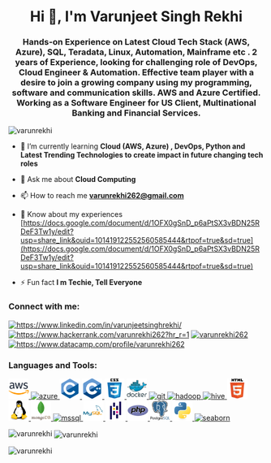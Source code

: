 <h1 align="center">Hi 👋, I'm Varunjeet Singh Rekhi</h1>
<h3 align="center">Hands-on Experience on Latest Cloud Tech Stack (AWS, Azure), SQL, Teradata, Linux, Automation, Mainframe etc . 2 years of Experience, looking for challenging role of DevOps, Cloud Engineer & Automation. Effective team player with a desire to join a growing company using my programming, software and communication skills. AWS and Azure Certified. Working as a Software Engineer for US Client, Multinational Banking and Financial Services.</h3>

<p align="left"> <img src="https://drive.google.com/file/d/1B8He4vB7nhBwFiYu9I3Y30tCn3p9z3Yl/view?usp=share_link" alt="varunrekhi" /> </p>

- 🌱 I’m currently learning **Cloud (AWS, Azure) , DevOps, Python and Latest Trending Technologies to create impact in future changing tech roles**

- 💬 Ask me about **Cloud Computing**

- 📫 How to reach me **varunrekhi262@gmail.com**

- 📄 Know about my experiences [https://docs.google.com/document/d/1OFX0gSnD_p6aPtSX3vBDN25RDeF3Tw1y/edit?usp=share_link&ouid=101419122552560585444&rtpof=true&sd=true](https://docs.google.com/document/d/1OFX0gSnD_p6aPtSX3vBDN25RDeF3Tw1y/edit?usp=share_link&ouid=101419122552560585444&rtpof=true&sd=true)

- ⚡ Fun fact **I m Techie, Tell Everyone**

<h3 align="left">Connect with me:</h3>
<p align="left">
<a href="https://linkedin.com/in/https://www.linkedin.com/in/varunjeetsinghrekhi/" target="blank"><img align="center" src="https://raw.githubusercontent.com/rahuldkjain/github-profile-readme-generator/master/src/images/icons/Social/linked-in-alt.svg" alt="https://www.linkedin.com/in/varunjeetsinghrekhi/" height="30" width="40" /></a>
<a href="https://www.hackerrank.com/https://www.hackerrank.com/varunrekhi262?hr_r=1" target="blank"><img align="center" src="https://raw.githubusercontent.com/rahuldkjain/github-profile-readme-generator/master/src/images/icons/Social/hackerrank.svg" alt="https://www.hackerrank.com/varunrekhi262?hr_r=1" height="30" width="40" /></a>
<a href="https://www.leetcode.com/varunrekhi262" target="blank"><img align="center" src="https://raw.githubusercontent.com/rahuldkjain/github-profile-readme-generator/master/src/images/icons/Social/leet-code.svg" alt="varunrekhi262" height="30" width="40" /></a>
<a href="/https://www.datacamp.com/profile/varunrekhi262" target="blank"><img align="center" src="https://raw.githubusercontent.com/rahuldkjain/github-profile-readme-generator/master/src/images/icons/Social/rss.svg" alt="https://www.datacamp.com/profile/varunrekhi262" height="30" width="40" /></a>
</p>

<h3 align="left">Languages and Tools:</h3>
<p align="left"> <a href="https://aws.amazon.com" target="_blank" rel="noreferrer"> <img src="https://raw.githubusercontent.com/devicons/devicon/master/icons/amazonwebservices/amazonwebservices-original-wordmark.svg" alt="aws" width="40" height="40"/> </a> <a href="https://azure.microsoft.com/en-in/" target="_blank" rel="noreferrer"> <img src="https://www.vectorlogo.zone/logos/microsoft_azure/microsoft_azure-icon.svg" alt="azure" width="40" height="40"/> </a> <a href="https://www.cprogramming.com/" target="_blank" rel="noreferrer"> <img src="https://raw.githubusercontent.com/devicons/devicon/master/icons/c/c-original.svg" alt="c" width="40" height="40"/> </a> <a href="https://www.w3schools.com/cpp/" target="_blank" rel="noreferrer"> <img src="https://raw.githubusercontent.com/devicons/devicon/master/icons/cplusplus/cplusplus-original.svg" alt="cplusplus" width="40" height="40"/> </a> <a href="https://www.w3schools.com/css/" target="_blank" rel="noreferrer"> <img src="https://raw.githubusercontent.com/devicons/devicon/master/icons/css3/css3-original-wordmark.svg" alt="css3" width="40" height="40"/> </a> <a href="https://www.docker.com/" target="_blank" rel="noreferrer"> <img src="https://raw.githubusercontent.com/devicons/devicon/master/icons/docker/docker-original-wordmark.svg" alt="docker" width="40" height="40"/> </a> <a href="https://git-scm.com/" target="_blank" rel="noreferrer"> <img src="https://www.vectorlogo.zone/logos/git-scm/git-scm-icon.svg" alt="git" width="40" height="40"/> </a> <a href="https://hadoop.apache.org/" target="_blank" rel="noreferrer"> <img src="https://www.vectorlogo.zone/logos/apache_hadoop/apache_hadoop-icon.svg" alt="hadoop" width="40" height="40"/> </a> <a href="https://hive.apache.org/" target="_blank" rel="noreferrer"> <img src="https://www.vectorlogo.zone/logos/apache_hive/apache_hive-icon.svg" alt="hive" width="40" height="40"/> </a> <a href="https://www.w3.org/html/" target="_blank" rel="noreferrer"> <img src="https://raw.githubusercontent.com/devicons/devicon/master/icons/html5/html5-original-wordmark.svg" alt="html5" width="40" height="40"/> </a> <a href="https://www.linux.org/" target="_blank" rel="noreferrer"> <img src="https://raw.githubusercontent.com/devicons/devicon/master/icons/linux/linux-original.svg" alt="linux" width="40" height="40"/> </a> <a href="https://www.mongodb.com/" target="_blank" rel="noreferrer"> <img src="https://raw.githubusercontent.com/devicons/devicon/master/icons/mongodb/mongodb-original-wordmark.svg" alt="mongodb" width="40" height="40"/> </a> <a href="https://www.microsoft.com/en-us/sql-server" target="_blank" rel="noreferrer"> <img src="https://www.svgrepo.com/show/303229/microsoft-sql-server-logo.svg" alt="mssql" width="40" height="40"/> </a> <a href="https://www.mysql.com/" target="_blank" rel="noreferrer"> <img src="https://raw.githubusercontent.com/devicons/devicon/master/icons/mysql/mysql-original-wordmark.svg" alt="mysql" width="40" height="40"/> </a> <a href="https://pandas.pydata.org/" target="_blank" rel="noreferrer"> <img src="https://raw.githubusercontent.com/devicons/devicon/2ae2a900d2f041da66e950e4d48052658d850630/icons/pandas/pandas-original.svg" alt="pandas" width="40" height="40"/> </a> <a href="https://www.php.net" target="_blank" rel="noreferrer"> <img src="https://raw.githubusercontent.com/devicons/devicon/master/icons/php/php-original.svg" alt="php" width="40" height="40"/> </a> <a href="https://www.postgresql.org" target="_blank" rel="noreferrer"> <img src="https://raw.githubusercontent.com/devicons/devicon/master/icons/postgresql/postgresql-original-wordmark.svg" alt="postgresql" width="40" height="40"/> </a> <a href="https://www.python.org" target="_blank" rel="noreferrer"> <img src="https://raw.githubusercontent.com/devicons/devicon/master/icons/python/python-original.svg" alt="python" width="40" height="40"/> </a> <a href="https://seaborn.pydata.org/" target="_blank" rel="noreferrer"> <img src="https://seaborn.pydata.org/_images/logo-mark-lightbg.svg" alt="seaborn" width="40" height="40"/> </a> </p>

<p><img align="left" src="https://github-readme-stats.vercel.app/api/top-langs?username=varunrekhi&show_icons=true&locale=en&layout=compact" alt="varunrekhi" /></p>

<p>&nbsp;<img align="center" src="https://github-readme-stats.vercel.app/api?username=varunrekhi&show_icons=true&locale=en" alt="varunrekhi" /></p>

<p><img align="center" src="https://github-readme-streak-stats.herokuapp.com/?user=varunrekhi&" alt="varunrekhi" /></p>
